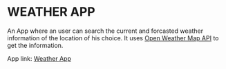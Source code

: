 # WEATHER APP

An App where an user can search the current and forcasted weather information of the location of his choice. It uses [Open Weather Map API](https://openweathermap.org/) to get the information.

App link: [Weather App](https://exquisite-moonbeam-ec98a4.netlify.app/)
